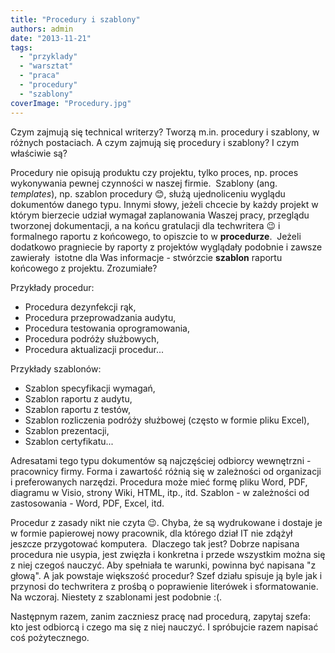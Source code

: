 ```yaml
---
title: "Procedury i szablony"
authors: admin
date: "2013-11-21"
tags:
  - "przyklady"
  - "warsztat"
  - "praca"
  - "procedury"
  - "szablony"
coverImage: "Procedury.jpg"
---
```


Czym zajmują się technical writerzy? Tworzą m.in. procedury i szablony, w
różnych postaciach. A czym zajmują się procedury i szablony? I czym właściwie
są?

Procedury nie opisują produktu czy projektu, tylko proces, np. proces
wykonywania pewnej czynności w naszej firmie.  Szablony (ang. _templates_), np.
szablon procedury 😊, służą ujednoliceniu wyglądu dokumentów danego typu. Innymi
słowy, jeżeli chcecie by każdy projekt w którym bierzecie udział wymagał
zaplanowania Waszej pracy, przeglądu tworzonej dokumentacji, a na końcu
gratulacji dla techwritera 😉 i formalnego raportu z końcowego, to opiszcie to w
**procedurze**.  Jeżeli dodatkowo pragniecie by raporty z projektów wyglądały
podobnie i zawsze zawierały  istotne dla Was informacje - stwórzcie **szablon**
raportu końcowego z projektu. Zrozumiałe?

Przykłady procedur:

- Procedura dezynfekcji rąk,
- Procedura przeprowadzania audytu,
- Procedura testowania oprogramowania,
- Procedura podróży służbowych,
- Procedura aktualizacji procedur...

Przykłady szablonów:

- Szablon specyfikacji wymagań,
- Szablon raportu z audytu,
- Szablon raportu z testów,
- Szablon rozliczenia podróży służbowej (często w formie pliku Excel),
- Szablon prezentacji,
- Szablon certyfikatu...

Adresatami tego typu dokumentów są najczęściej odbiorcy wewnętrzni - pracownicy
firmy. Forma i zawartość różnią się w zależności od organizacji i preferowanych
narzędzi. Procedura może mieć formę pliku Word, PDF, diagramu w Visio, strony
Wiki, HTML, itp., itd. Szablon - w zależności od zastosowania - Word, PDF,
Excel, itd.

Procedur z zasady nikt nie czyta 😉. Chyba, że są wydrukowane i dostaje je w
formie papierowej nowy pracownik, dla którego dział IT nie zdążył jeszcze
przygotować komputera.  Dlaczego tak jest? Dobrze napisana procedura nie usypia,
jest zwięzła i konkretna i przede wszystkim można się z niej czegoś nauczyć. Aby
spełniała te warunki, powinna być napisana "z głową". A jak powstaje większość
procedur? Szef działu spisuje ją byle jak i przynosi do techwritera z prośbą o
poprawienie literówek i sformatowanie. Na wczoraj. Niestety z szablonami jest
podobnie :(.

Następnym razem, zanim zaczniesz pracę nad procedurą, zapytaj szefa: kto jest
odbiorcą i czego ma się z niej nauczyć. I spróbujcie razem napisać coś
pożytecznego.
